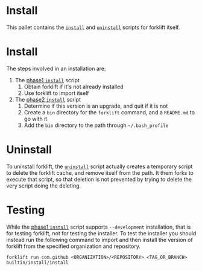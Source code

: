 # Install

This pallet contains the [`install`](install) and [`uninstall`](uninstall) scripts for forklift itself.

# Install

The steps involved in an installation are:

1. The [phase1 `install`](../../install) script
	1. Obtain forklift if it's not already installed
	2. Use forklift to import itself
2. The [phase2 `install`](install) script
	1. Determine if this version is an upgrade, and quit if it is not
	2. Create a `bin` directory for the `forklift` command, and a `README.md` to go with it
	3. Add the `bin` directory to the path through `~/.bash_profile`

# Uninstall

To uninstall forklift, the [`uninstall`](uninstall) script actually creates a temporary script to delete the forklift cache, and remove itself from the path.
It them forks to execute that script, so that deletion is not prevented by trying to delete the very script doing the deleting.

# Testing

While the [phase1 `install`](../../install) script supports `--development` installation, that is for testing forklift, not for testing the installer.
To test the installer you should instead run the following command to import and then install the version of forklift from the specified organization and repository.

```
forklift run com.github <ORGANIZATION>/<REPOSITORY> <TAG_OR_BRANCH> builtin/install/install
```
